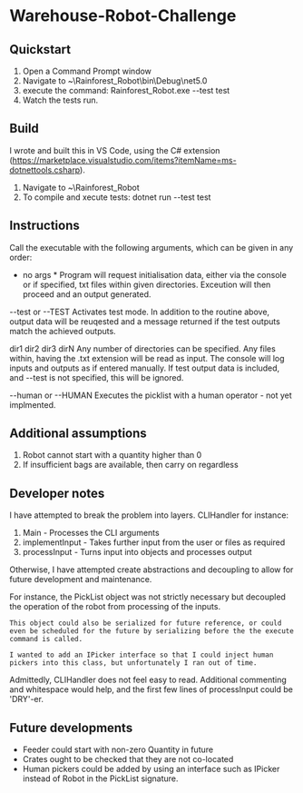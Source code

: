 # Warehouse-Robot-Challenge

## Quickstart
1. Open a Command Prompt window
2. Navigate to ~\Rainforest_Robot\bin\Debug\net5.0
3. execute the command: Rainforest_Robot.exe --test test
4. Watch the tests run.

## Build
I wrote and built this in VS Code, using the C# extension (https://marketplace.visualstudio.com/items?itemName=ms-dotnettools.csharp). 
1. Navigate to ~\Rainforest_Robot
2. To compile and xecute tests: dotnet run --test test 

## Instructions
Call the executable with the following arguments, which can be given in any order:

* no args *
Program will request initialisation data, either via the console or if specified, txt files within given directories. Exceution will then proceed and an output generated.

--test or --TEST 
Activates test mode. In addition to the routine above, output data will be reuqested and a message returned if the test outputs match the achieved outputs.

dir1 dir2 dir3 dirN
Any number of directories can be specified. Any files within, having the .txt extension will be read as input. The console will log inputs and outputs as if entered manually. If test output data is included, and --test is not specified, this will be ignored. 

--human or --HUMAN
Executes the picklist with a human operator - not yet implmented.

## Additional assumptions
1. Robot cannot start with a quantity higher than 0
2. If insufficient bags are available, then carry on regardless

## Developer notes
I have attempted to break the problem into layers. CLIHandler for instance:
1. Main - Processes the CLI arguments
2. implementInput - Takes further input from the user or files as required
3. processInput - Turns input into objects and processes output

Otherwise, I have attempted create abstractions and decoupling to allow for future development and maintenance.

For instance, the PickList object was not strictly necessary but decoupled the operation of the robot from processing of the inputs.

    This object could also be serialized for future reference, or could even be scheduled for the future by serializing before the the execute command is called.
    
    I wanted to add an IPicker interface so that I could inject human pickers into this class, but unfortunately I ran out of time. 
    
Admittedly, CLIHandler does not feel easy to read. Additional commenting and whitespace would help, and the first few lines of processInput could be 'DRY'-er.

## Future developments
* Feeder could start with non-zero Quantity in future
* Crates ought to be checked that they are not co-located
* Human pickers could be added by using an interface such as IPicker instead of Robot in the PickList signature.
